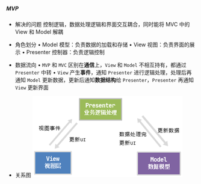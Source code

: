 ##### MVP

- 解决的问题
  控制逻辑，数据处理逻辑和界面交互耦合，同时能将 MVC 中的 View 和 Model 解耦
  
- 角色划分
  • Model 模型：负责数据的加载和存储
  • View 视图：负责界面的展示
  • Presenter 控制器：负责逻辑控制
  
- 数据流向
  • `MVP` 和 `MVC` 区别在**通信**上，`View` 和 `Model` 不相互持有，都通过 `Presenter` 中转
  • `View` 产生**事件**，通知 `Presenter` 进行逻辑处理，处理后再通知 `Model` 更新数据，更新后通知**数据结构**给 `Presenter`，`Presenter` 再通知 `View` 更新界面
  
- 关系图
  ![MVP](https://raw.githubusercontent.com/aiybybz/ImageBad/master/MVP_20200910105655.png)
  
  

